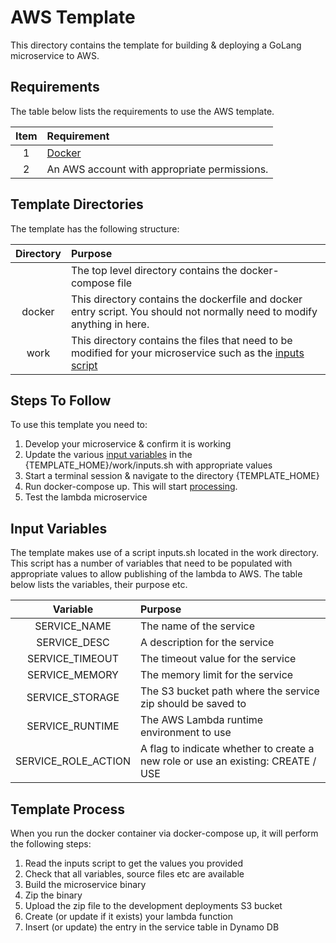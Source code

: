 # AWS Template

This directory contains the template for building & deploying a GoLang microservice to AWS.


## Requirements

The table below lists the requirements to use the AWS template.

| Item | Requirement |
| :---: | :--- |
| 1 | [Docker](https://www.docker.com/products/docker-desktop) |
| 2 | An AWS account with appropriate permissions. |


## Template Directories

The template has the following structure:

| Directory | Purpose |
|:--:|:--|
| | The top level directory contains the docker-compose file |
| docker| This directory contains the dockerfile and docker entry script. You should not normally need to modify anything in here.|
| work| This directory contains the files that need to be modified for your microservice such as the [inputs script](#input-variables) |


## Steps To Follow

To use this template you need to:
1. Develop your microservice & confirm it is working
2. Update the various [input variables](#input-variables) in the {TEMPLATE_HOME}/work/inputs.sh with appropriate values
3. Start a terminal session & navigate to the directory {TEMPLATE_HOME}
4. Run docker-compose up. This will start [processing](#template-process).
5. Test the lambda microservice


## Input Variables

The template makes use of a script inputs.sh located in the work directory. This script has a number of variables that need to be populated with appropriate values to allow publishing of the lambda to AWS. The table below lists the variables, their purpose etc.

| Variable | Purpose |
|:--:|:--|
| SERVICE_NAME | The name of the service |
| SERVICE_DESC | A description for the service |
| SERVICE_TIMEOUT | The timeout value for the service |
| SERVICE_MEMORY | The memory limit for the service |
| SERVICE_STORAGE | The S3 bucket path where the service zip should be saved to |
| SERVICE_RUNTIME | The AWS Lambda runtime environment to use |
| SERVICE_ROLE_ACTION | A flag to indicate whether to create a new role or use an existing: CREATE / USE |


## Template Process

When you run the docker container via docker-compose up, it will perform the following steps:
1. Read the inputs script to get the values you provided
2. Check that all variables, source files etc are available
3. Build the microservice binary 
4. Zip the binary
5. Upload the zip file to the development deployments S3 bucket
6. Create (or update if it exists) your lambda function
7. Insert (or update) the entry in the service table in Dynamo DB

